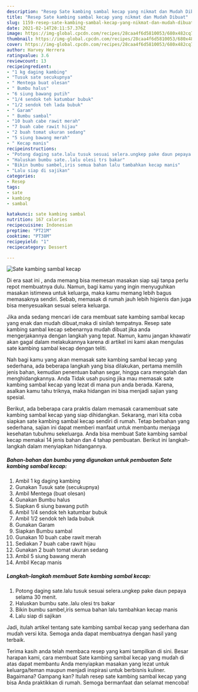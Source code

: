 ```yaml
---
description: "Resep Sate kambing sambal kecap yang nikmat dan Mudah Dibuat"
title: "Resep Sate kambing sambal kecap yang nikmat dan Mudah Dibuat"
slug: 1159-resep-sate-kambing-sambal-kecap-yang-nikmat-dan-mudah-dibuat
date: 2021-02-14T20:11:57.376Z
image: https://img-global.cpcdn.com/recipes/28caa4f6d5810053/680x482cq70/sate-kambing-sambal-kecap-foto-resep-utama.jpg
thumbnail: https://img-global.cpcdn.com/recipes/28caa4f6d5810053/680x482cq70/sate-kambing-sambal-kecap-foto-resep-utama.jpg
cover: https://img-global.cpcdn.com/recipes/28caa4f6d5810053/680x482cq70/sate-kambing-sambal-kecap-foto-resep-utama.jpg
author: Harvey Herrera
ratingvalue: 3.6
reviewcount: 13
recipeingredient:
- "1 kg daging kambing"
- "Tusuk sate secukupnya"
- " Mentega buat olesan"
- " Bumbu halus"
- "6 siung bawang putih"
- "1/4 sendok teh katumbar bubuk"
- "1/2 sendok teh lada bubuk"
- " Garam"
- " Bumbu sambal"
- "10 buah cabe rawit merah"
- "7 buah cabe rawit hijau"
- "2 buah tomat ukuran sedang"
- "5 siung bawang merah"
- " Kecap manis"
recipeinstructions:
- "Potong daging sate.lalu tusuk sesuai selera.ungkep pake daun pepaya selama 30 menit."
- "Haluskan bumbu sate..lalu olesi trs bakar"
- "Bikin bumbu sambel,iris semua bahan lalu tambahkan kecap manis"
- "Lalu siap di sajikan"
categories:
- Resep
tags:
- sate
- kambing
- sambal

katakunci: sate kambing sambal 
nutrition: 167 calories
recipecuisine: Indonesian
preptime: "PT21M"
cooktime: "PT38M"
recipeyield: "1"
recipecategory: Dessert

---
```



![Sate kambing sambal kecap](https://img-global.cpcdn.com/recipes/28caa4f6d5810053/680x482cq70/sate-kambing-sambal-kecap-foto-resep-utama.jpg)

Di era  saat ini , anda memang bisa memesan masakan siap saji tanpa perlu repot membuatnya dulu. Namun, bagi kamu yang ingin menyuguhkan masakan istimewa untuk keluarga, maka kamu memang lebih bagus memasaknya sendiri. Sebab, memasak di rumah jauh lebih higienis dan juga bisa menyesuaikan sesuai selera keluarga.

Jika anda sedang mencari ide cara membuat sate kambing sambal kecap yang enak dan mudah dibuat,maka di sinilah tempatnya. Resep sate kambing sambal kecap  sebenarnya mudah dibuat jika anda mengerjakannya dengan langkah yang tepat. Namun, kamu jangan khawatir akan gagal dalam melakukannya 
karena di artikel ini kami akan mengulas sate kambing sambal kecap dengan teliti.  



Nah bagi kamu yang akan memasak sate kambing sambal kecap yang sederhana, ada beberapa langkah yang bisa dilakukan, pertama memilih jenis bahan, kemudian penentuan bahan segar, hingga cara mengolah dan menghidangkannya. Anda Tidak usah pusing jika mau memasak sate kambing sambal kecap yang lezat di mana pun anda berada. Karena, asalkan kamu  tahu triknya, maka hidangan ini bisa menjadi sajian yang spesial.

Berikut, ada beberapa cara praktis  dalam memasak caramembuat sate kambing sambal kecap yang siap dihidangkan. Sekarang, mari kita coba siapkan sate kambing sambal kecap sendiri di rumah. Tetap berbahan yang sederhana, sajian ini dapat memberi manfaat untuk membantu menjaga kesehatan tubuhmu sekeluarga. Anda bisa membuat Sate kambing sambal kecap memakai 14 jenis bahan dan 4 tahap pembuatan. Berikut ini langkah-langkah dalam menyiapkan hidangannya.

<!--inarticleads1-->

##### Bahan-bahan dan bumbu yang digunakan untuk pembuatan Sate kambing sambal kecap:

1. Ambil 1 kg daging kambing
1. Gunakan Tusuk sate (secukupnya)
1. Ambil  Mentega (buat olesan)
1. Gunakan  Bumbu halus
1. Siapkan 6 siung bawang putih
1. Ambil 1/4 sendok teh katumbar bubuk
1. Ambil 1/2 sendok teh lada bubuk
1. Gunakan  Garam
1. Siapkan  Bumbu sambal
1. Gunakan 10 buah cabe rawit merah
1. Sediakan 7 buah cabe rawit hijau
1. Gunakan 2 buah tomat ukuran sedang
1. Ambil 5 siung bawang merah
1. Ambil  Kecap manis




<!--inarticleads2-->

##### Langkah-langkah membuat Sate kambing sambal kecap:

1. Potong daging sate.lalu tusuk sesuai selera.ungkep pake daun pepaya selama 30 menit.
1. Haluskan bumbu sate..lalu olesi trs bakar
1. Bikin bumbu sambel,iris semua bahan lalu tambahkan kecap manis
1. Lalu siap di sajikan




Jadi, itulah artikel tentang  sate kambing sambal kecap  yang sederhana dan mudah versi kita. Semoga anda dapat membuatnya dengan hasil yang terbaik. 

Terima kasih anda telah membaca resep yang kami tampilkan di sini. Besar harapan kami, cara membuat  Sate kambing sambal kecap yang mudah di atas dapat membantu Anda menyiapkan masakan yang lezat untuk keluarga/teman maupun menjadi inspirasi untuk berbisnis kuliner. Bagaimana? Gampang kan? Itulah resep sate kambing sambal kecap yang bisa Anda praktikkan di rumah. Semoga bermanfaat dan selamat mencoba!

